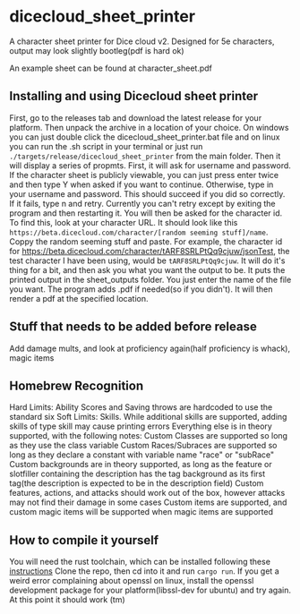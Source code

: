 # dicecloud_sheet_printer
A character sheet printer for Dice cloud v2. Designed for 5e characters, output may look slightly bootleg(pdf is hard ok)

An example sheet can be found at character_sheet.pdf

## Installing and using Dicecloud sheet printer
First, go to the releases tab and download the latest release for your platform. Then unpack the archive in a location of your choice. On windows you can just double click the dicecloud_sheet_printer.bat file and on linux you can run the .sh script in your terminal or just run `./targets/release/dicecloud_sheet_printer` from the main folder. Then it will display a series of propmts. First, it will ask for username and password. If the character sheet is publicly viewable, you can just press enter twice and then type Y when asked if you want to continue. Otherwise, type in your username and password. This should succeed if you did so correctly. If it fails, type n and retry. Currently you can't retry except by exiting the program and then restarting it. You will then be asked for the character id. To find this, look at your character URL. It should look like this `https://beta.dicecloud.com/character/[random seeming stuff]/name`. Coppy the random seeming stuff and paste. For example, the character id for https://beta.dicecloud.com/character/tARF8SRLPtQq9cjuw/jsonTest, the test character I have been using, would be `tARF8SRLPtQq9cjuw`. It will do it's thing for a bit, and then ask you what you want the output to be. It puts the printed output in the sheet_outputs folder. You just enter the name of the file you want. The program adds .pdf if needed(so if you didn't). It will then render a pdf at the specified location.

## Stuff that needs to be added before release
Add damage mults, and look at proficiency again(half proficiency is whack), magic items

## Homebrew Recognition
Hard Limits: Ability Scores and Saving throws are hardcoded to use the standard six
Soft Limits: Skills. While additional skills are supported, adding skills of type skill may cause printing errors
Everything else is in theory supported, with the following notes:
Custom Classes are supported so long as they use the class variable
Custom Races/Subraces are supported so long as they declare a constant with variable name "race" or "subRace"
Custom backgrounds are in theory supported, as long as the feature or slotfiller containing the description has the tag background as its first tag(the description is expected to be in the description field)
Custom features, actions, and attacks should work out of the box, however attacks may not find their damage in some cases
Custom items are supported, and custom magic items will be supported when magic items are supported
## How to compile it yourself
You will need the rust toolchain, which can be installed following these [instructions](https://doc.rust-lang.org/book/ch01-01-installation.html)
Clone the repo, then cd into it and run `cargo run`. If you get a weird error complaining about openssl on linux, install the openssl development package for your platform(libssl-dev for ubuntu) and try again. At this point it should work (tm)
